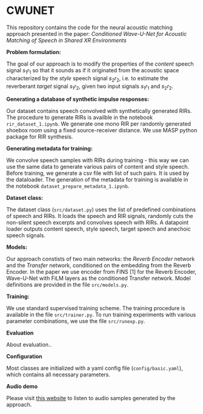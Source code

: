 # CWUNET

This repository contains the code for the neural acoustic matching approach presented in the paper: 
*Conditioned Wave-U-Net for Acoustic Matching of Speech in Shared XR Environments*

**Problem formulation:**

The goal of our approach is to modify the properties of the *content* speech signal $s_1r_1$ so that it sounds as if it originated from the acoustic space characterized by the *style* speech signal $s_2r_2$, i.e. to estimate the reverberant *target* signal $s_1r_2$, given two input signals $s_1r_1$ and $s_2r_2$. 

**Generating a database of synthetic impulse responses:**

Our dataset contains speech convolved with synthetically generated RIRs. The procedure to generate RIRs is availble in the notebook `rir_dataset_1.ipynb`. We generate one mono RIR per randomly generated shoebox room using a fixed source-receiver distance. We use MASP python package for RIR synthesis. 

**Generating metadata for training:**

We convolve speech samples with RIRs during training - this way we can use the same data to generate various pairs of content and style speech. Before training, we generate a csv file with list of such pairs. It is used by the dataloader. The generation of the metadata for training is available in the notebook `dataset_prepare_metadata_1.ipynb`.

**Dataset class:**

The dataset class (`src/dataset.py`) uses the list of predefined combinations of speech and RIRs. It loads the speech and RIR signals, randomly cuts the non-silent speech excerpts and convolves speech with RIRs. A datapoint loader outputs content speech, style speech, target speech and anechoic speech signals. 

**Models:**

Our approach constists of two main networks: the *Reverb Encoder* network and the *Transfer* network, conditioned on the embedding from the Reverb Encoder. In the paper we use encoder from FINS [1] for the Reverb Encoder, Wave-U-Net with FiLM layers as the conditioned Transfer network. Model definitions are provided in the file `src/models.py`. 

**Training:**

We use standard supervised training scheme. The training procedure is available in the file `src/trainer.py`. To run training experiments with various parameter combinations, we use the file `src/runexp.py`. 

**Evaluation**

About evaluation..

**Configuration**

Most classes are initialized with a yaml config file (`config/basic.yaml`), which contains all necessary parameters.

**Audio demo**

Please visit [this website](https://joaluba.github.io/CWUNET-demo/) to listen to audio samples generated by the approach.
